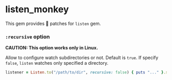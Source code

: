 # listen\_monkey

This gem provides :monkey: patches for `listen` gem.

### `:recursive` option

**CAUTION: This option works only in Linux.**

Allow to configure watch subdirectories or not. Default is `true`. If specify `false`, `listen` watches only specified a directory.

```ruby
listener = Listen.to("/path/to/dir", recursive: false) { puts "..." }.start
```
